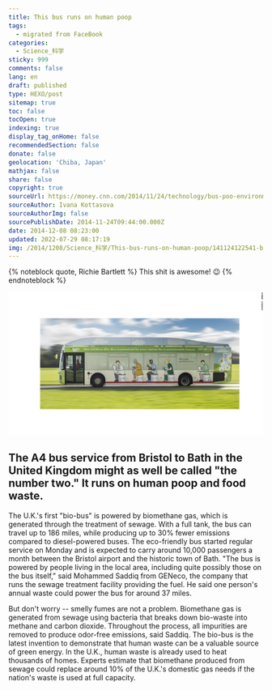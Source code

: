 ```yaml
---
title: This bus runs on human poop
tags:
  - migrated from FaceBook
categories:
  - Science_科学
sticky: 999
comments: false
lang: en
draft: published
type: HEXO/post
sitemap: true
toc: false
tocOpen: true
indexing: true
display_tag_onHome: false
recommendedSection: false
donate: false
geolocation: 'Chiba, Japan'
mathjax: false
share: false
copyright: true
sourceUrl: https://money.cnn.com/2014/11/24/technology/bus-poo-environment/index.html
sourceAuthor: Ivana Kottasova
sourceAuthorImg: false
sourcePublishDate: 2014-11-24T09:44:00.000Z
date: 2014-12-08 08:23:00
updated: 2022-07-29 08:17:19
img: /2014/1208/Science_科学/This-bus-runs-on-human-poop/141124122541-bio-bus-1024x576.jpg
---
```

{% noteblock quote, Richie Bartlett %}
This shit is awesome! 😉
{% endnoteblock %}

![This bus is powered by human poop and food waste.](./This-bus-runs-on-human-poop/141124122541-bio-bus-1024x576.jpg)

## The A4 bus service from Bristol to Bath in the United Kingdom might as well be called "the number two." It runs on human poop and food waste.

The U.K.'s first "bio-bus" is powered by biomethane gas, which is generated through the treatment of sewage.
With a full tank, the bus can travel up to 186 miles, while producing up to 30% fewer emissions compared to diesel-powered buses.
The eco-friendly bus started regular service on Monday and is expected to carry around 10,000 passengers a month between the Bristol airport and the historic town of Bath.
"The bus is powered by people living in the local area, including quite possibly those on the bus itself," said Mohammed Saddiq from GENeco, the company that runs the sewage treatment facility providing the fuel.
He said one person's annual waste could power the bus for around 37 miles.

But don't worry -- smelly fumes are not a problem.
Biomethane gas is generated from sewage using bacteria that breaks down bio-waste into methane and carbon dioxide. Throughout the process, all impurities are removed to produce odor-free emissions, said Saddiq.
The bio-bus is the latest invention to demonstrate that human waste can be a valuable source of green energy.
In the U.K., human waste is already used to heat thousands of homes. Experts estimate that biomethane produced from sewage could replace around 10% of the U.K.'s domestic gas needs if the nation's waste is used at full capacity.
